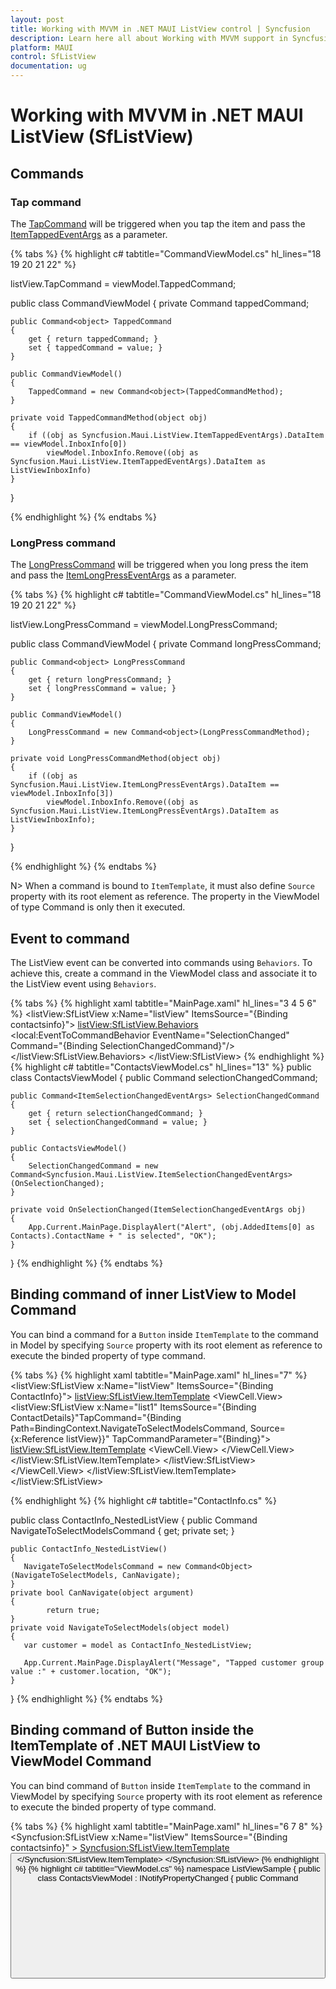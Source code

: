 ```yaml
---
layout: post
title: Working with MVVM in .NET MAUI ListView control | Syncfusion
description: Learn here all about Working with MVVM support in Syncfusion .NET MAUI ListView (SfListView) control and more.
platform: MAUI
control: SfListView
documentation: ug
---
```


# Working with MVVM in .NET MAUI ListView (SfListView)

## Commands

### Tap command

The [TapCommand](https://help.syncfusion.com/cr/maui/Syncfusion.Maui.ListView.SfListView.html#Syncfusion_Maui_ListView_SfListView_TapCommand) will be triggered when you tap the item and pass the [ItemTappedEventArgs](https://help.syncfusion.com/cr/maui/Syncfusion.Maui.ListView.ItemTappedEventArgs.html) as a parameter.

{% tabs %}
{% highlight c# tabtitle="CommandViewModel.cs" hl_lines="18 19 20 21 22" %}

listView.TapCommand = viewModel.TappedCommand;

public class CommandViewModel
{
    private Command<Object> tappedCommand;

    public Command<object> TappedCommand
    {
        get { return tappedCommand; }
        set { tappedCommand = value; }
    }

    public CommandViewModel()
    {            
        TappedCommand = new Command<object>(TappedCommandMethod);
    }

    private void TappedCommandMethod(object obj)
    {
        if ((obj as Syncfusion.Maui.ListView.ItemTappedEventArgs).DataItem == viewModel.InboxInfo[0])
            viewModel.InboxInfo.Remove((obj as Syncfusion.Maui.ListView.ItemTappedEventArgs).DataItem as ListViewInboxInfo)
    }   
}

{% endhighlight %}
{% endtabs %}

### LongPress command

The [LongPressCommand](https://help.syncfusion.com/cr/maui/Syncfusion.Maui.ListView.SfListView.html#Syncfusion_Maui_ListView_SfListView_LongPressCommand) will be triggered when you long press the item and pass the [ItemLongPressEventArgs](https://help.syncfusion.com/cr/maui/Syncfusion.Maui.ListView.ItemLongPressEventArgs.html) as a parameter.

{% tabs %}
{% highlight c# tabtitle="CommandViewModel.cs" hl_lines="18 19 20 21 22" %}

listView.LongPressCommand = viewModel.LongPressCommand;

public class CommandViewModel
{
    private Command<Object> longPressCommand;

    public Command<object> LongPressCommand
    {
        get { return longPressCommand; }
        set { longPressCommand = value; }
    }

    public CommandViewModel()
    {
        LongPressCommand = new Command<object>(LongPressCommandMethod);
    }

    private void LongPressCommandMethod(object obj)
    {
        if ((obj as Syncfusion.Maui.ListView.ItemLongPressEventArgs).DataItem == viewModel.InboxInfo[3])
            viewModel.InboxInfo.Remove((obj as Syncfusion.Maui.ListView.ItemLongPressEventArgs).DataItem as ListViewInboxInfo);
    }
}

{% endhighlight %}
{% endtabs %}

N> When a command is bound to `ItemTemplate`, it must also define `Source` property with its root element as reference. The property in the ViewModel of type Command is only then it executed.

## Event to command

The ListView event can be converted into commands using `Behaviors`. To achieve this, create a command in the ViewModel class and associate it to the ListView event using `Behaviors`.

{% tabs %}
{% highlight xaml tabtitle="MainPage.xaml" hl_lines="3 4 5 6" %}
<listView:SfListView x:Name="listView"
     ItemsSource="{Binding contactsinfo}">
    <listView:SfListView.Behaviors>
        <local:EventToCommandBehavior EventName="SelectionChanged" 
        Command="{Binding SelectionChangedCommand}"/>
    </listView:SfListView.Behaviors>
</listView:SfListView>
{% endhighlight %}
{% highlight c# tabtitle="ContactsViewModel.cs" hl_lines="13" %}
public class ContactsViewModel
{
    public Command<ItemSelectionChangedEventArgs> selectionChangedCommand;

    public Command<ItemSelectionChangedEventArgs> SelectionChangedCommand
    {
        get { return selectionChangedCommand; }
        set { selectionChangedCommand = value; }
    }

    public ContactsViewModel()
    {
        SelectionChangedCommand = new Command<Syncfusion.Maui.ListView.ItemSelectionChangedEventArgs>(OnSelectionChanged);
    }

    private void OnSelectionChanged(ItemSelectionChangedEventArgs obj)
    {
        App.Current.MainPage.DisplayAlert("Alert", (obj.AddedItems[0] as Contacts).ContactName + " is selected", "OK");
    }
}
{% endhighlight %}
{% endtabs %}

## Binding command of inner ListView to Model Command

You can bind a command for a `Button` inside `ItemTemplate` to the command in Model by specifying `Source` property with its root element as reference to execute the binded property of type command.

{% tabs %}
{% highlight xaml tabtitle="MainPage.xaml" hl_lines="7" %}
<listView:SfListView x:Name="listView" ItemsSource="{Binding ContactInfo}">
     <listView:SfListView.ItemTemplate>
        <DataTemplate>
           <ViewCell>
                <ViewCell.View>
                   <StackLayout>
                        <listView:SfListView x:Name="list1" ItemsSource="{Binding ContactDetails}"TapCommand="{Binding Path=BindingContext.NavigateToSelectModelsCommand, Source={x:Reference listView}}" TapCommandParameter="{Binding}">
                            <listView:SfListView.ItemTemplate>
                                 <DataTemplate>
                                      <ViewCell>
                                          <ViewCell.View>
                                               <StackLayout BackgroundColor="Teal" >
                                                    <Label Text="{Binding ContactName} "/>
                                                    <Label Text="{Binding ContactNumber}"/>
                                                    <StackLayout HeightRequest="1" BackgroundColor="Gray"/>
                                                </StackLayout>
                                           </ViewCell.View>
                                       </ViewCell>
                                 </DataTemplate>
                            </listView:SfListView.ItemTemplate>
                        </listView:SfListView>
                    </StackLayout>
                </ViewCell.View>
            </ViewCell>
        </DataTemplate>
    </listView:SfListView.ItemTemplate>
</listView:SfListView>

{% endhighlight %}
{% highlight c# tabtitle="ContactInfo.cs" %}

public class ContactInfo_NestedListView
{
    public Command<Object> NavigateToSelectModelsCommand { get; private set; }

    public ContactInfo_NestedListView()
    {
       NavigateToSelectModelsCommand = new Command<Object>(NavigateToSelectModels, CanNavigate);
    }
    private bool CanNavigate(object argument)
    {
            return true;
    }
    private void NavigateToSelectModels(object model)
    {
       var customer = model as ContactInfo_NestedListView;
            
       App.Current.MainPage.DisplayAlert("Message", "Tapped customer group value :" + customer.location, "OK");
    }
}
{% endhighlight %}
{% endtabs %}

## Binding command of Button inside the ItemTemplate of .NET MAUI ListView to ViewModel Command

You can bind command of `Button` inside `ItemTemplate` to the command in ViewModel by specifying `Source` property with its root element as reference to execute the binded property of type command.

{% tabs %}
{% highlight xaml tabtitle="MainPage.xaml" hl_lines="6 7 8" %}
<Syncfusion:SfListView x:Name="listView" ItemsSource="{Binding contactsinfo}" >
    <Syncfusion:SfListView.ItemTemplate>
        <DataTemplate>
            <ViewCell>
                <Grid >
                    <Button Text="Delete" 
                    Command="{Binding Path=BindingContext.DeleteCommand, Source={x:Reference listView}}" 
                    CommandParameter="{x:Reference listView}"/>
                </Grid>
            </ViewCell>
        </DataTemplate>
    </Syncfusion:SfListView.ItemTemplate>
</Syncfusion:SfListView>
{% endhighlight %}
{% highlight c# tabtitle="ViewModel.cs" %}
namespace ListViewSample 
{
    public class ContactsViewModel : INotifyPropertyChanged
    {
        public Command<object> DeleteCommand { get; set; }
         
        public ContactsViewModel()
        {
            DeleteCommand = new Command<object>(OnTapped);
        }

        private void OnTapped(object obj)
        {
            var contact = obj as Contacts;
            contactsInfo.Remove(contact);
            App.Current.MainPage.DisplayAlert("Message","Item Deleted :" +contact.ContactName,"Ok");
        }
    }
}        
{% endhighlight %}
{% endtabs %}

## Binding properties in MVVM pattern

### Binding ItemsSource

`SfListView` allows you to bind the [ItemsSource](https://help.syncfusion.com/cr/maui/Syncfusion.Maui.ListView.SfListView.html#Syncfusion_Maui_ListView_SfListView_ItemsSource) property to populate the list view items from ViewModel.

{% tabs %}
{% highlight xaml tabtitle="MainPage.xaml" hl_lines="7 8 9 11 12" %}
<?xml version="1.0" encoding="utf-8" ?>
<ContentPage xmlns="http://schemas.microsoft.com/dotnet/2021/maui"
             xmlns:x="http://schemas.microsoft.com/winfx/2009/xaml"
             xmlns:local="clr-namespace:MVVM"
             xmlns:syncfusion="clr-namespace:Syncfusion.Maui.ListView;assembly=Syncfusion.Maui.ListView"
             x:Class="MVVM.MainPage">
    <ContentPage.BindingContext>
        <local:BookInfoRepository/>
    </ContentPage.BindingContext>
</ContentPage>
<syncfusion:SfListView x:Name="listView" 
ItemsSource="{Binding BookInfoCollection}"/>
{% endhighlight %}
{% highlight c# %}
listView.SetBinding(SfListView.ItemsSourceProperty, new Binding("BookInfoCollection", BindingMode.OneWay));
{% endhighlight %}
{% endtabs %}


{% tabs %}
{% highlight c# tabtitle="ViewModel.cs" %}
public class BookInfoRepository : INotifyPropertyChanged
{
    private ObservableCollection<BookInfo> bookInfoCollection;
    public event PropertyChangedEventHandler PropertyChanged;

    public ObservableCollection<BookInfo> BookInfoCollection
    {
        get { return bookInfoCollection; }
        set 
             { 
                 this.bookInfoCollection = value;
         this.OnPropertyChanged("BookInfoCollection");
              }
    }

    public void OnPropertyChanged(string name)
    {
        if (this.PropertyChanged != null)
            this.PropertyChanged(this, new PropertyChangedEventArgs(name));
    }

    public BookInfoRepository()
    {
        GenerateNewBookInfo();
    }

    private void GenerateNewBookInfo()
    {
        BookInfoCollection = new ObservableCollection<BookInfo>();
        BookInfoCollection.Add(new BookInfo() { BookName = "Machine Learning Using C#", BookDescription = "You'll learn several different approaches to applying machine learning"});
        BookInfoCollection.Add(new BookInfo() { BookName = "Object-Oriented Programming in C#", BookDescription = "Object-oriented programming is the de facto programming paradigm"});
        BookInfoCollection.Add(new BookInfo() { BookName = "C# Code Contracts", BookDescription = "Code Contracts provide a way to convey code assumptions"});
    }
}
{% endhighlight %}
{% endtabs %}

### Binding SelectedItem

`SfListView` supports selecting the items by binding the [SelectedItem](https://help.syncfusion.com/cr/maui/Syncfusion.Maui.ListView.SfListView.html#Syncfusion_Maui_ListView_SfListView_SelectedItem) property from the ViewModel by implementing the `INotifyPropertyChanged` interface, which gives the call back notification to the UI.

{% tabs %}
{% highlight xaml tabtitle="MainPage.xaml" hl_lines="2" %}
<syncfusion:SfListView x:Name="listView" 
                       SelectedItem="{Binding SelectedItem}"
                       ItemsSource="{Binding BookInfoCollection}"/>
{% endhighlight %}
{% highlight c# %}
listView.SetBinding(SfListView.SelectedItemProperty, new Binding("SelectedItem", BindingMode.TwoWay));
{% endhighlight %}
{% endtabs %}

{% tabs %}
{% highlight c# tabtitle="ViewModel.cs" %}
public class BookInfoRepository : INotifyPropertyChanged
{
    private object selectedItem;
    public object SelectedItem
    {
        get { return this.selectedItem; }
        set
        {
            this.selectedItem = value;
            this.OnPropertyChanged("SelectedItem");
        }
    }
    public BookInfoRepository()
    {
        SelectedItem = BookInfoCollection[2];
    }
}
{% endhighlight %}
{% endtabs %}

### Binding SelectedItems

`sfListView` supports selecting multiple items by binding the [SelectedItems](https://help.syncfusion.com/cr/maui/Syncfusion.Maui.ListView.SfListView.html#Syncfusion_Maui_ListView_SfListView_SelectedItems) property from the ViewModel with ObservableCollection type. Set the [SelectionMode](https://help.syncfusion.com/cr/maui/Syncfusion.Maui.ListView.SfListView.html#Syncfusion_Maui_ListView_SfListView_SelectionMode) property as `Multiple`.

{% tabs %}
{% highlight xaml tabtitle="MainPage.xaml" hl_lines="2 3" %}
<syncfusion:SfListView x:Name="listView"
                        SelectionMode="Multiple"
                        SelectedItems="{Binding SelectedItems}"
                        ItemsSource="{Binding BookInfoCollection}"/>
{% endhighlight %}
{% highlight c# tabtitle="MainPage.xaml.cs" %}
listView.SelectionMode = SelectionMode.Multiple;
listView.SetBinding(SfListView.SelectedItemsProperty, new Binding("SelectedItems", BindingMode.TwoWay));
{% endhighlight %}
{% endtabs %}

{% tabs %}
{% highlight c# tabtitle="ViewModel.cs" hl_lines="24 25 26" %}
public class BookInfoRepository : INotifyPropertyChanged
{
    public event PropertyChangedEventHandler PropertyChanged;
    private ObservableCollection<object> selectedItems;

    public ObservableCollection<object> SelectedItems
    {
        get { return this.selectedItems; }
        set
        {
            this.selectedItems = value;
            this.OnPropertyChanged("SelectedItems");
        }
    }

    public void OnPropertyChanged(string name)
    {
        if (this.PropertyChanged != null)
            this.PropertyChanged(this, new PropertyChangedEventArgs(name));
    }

    public BookInfoRepository()
    {
        SelectedItems = new ObservableCollection<object>();
        SelectedItems.Add(BookInfoCollection[1]);
        SelectedItems.Add(BookInfoCollection[2]);
    }
}
{% endhighlight %}
{% endtabs %}

### Binding SelectionChanged event

In `SfListView`, the [SelectionChanged](https://help.syncfusion.com/cr/maui/Syncfusion.Maui.ListView.SfListView.html#Syncfusion_Maui_ListView_SfListView_SelectionChanged) event is raised once the selection process has been completed. MVVM for the `SelectionChanged` event can be achieved by binding the event to command converter. 

{% tabs %}
{% highlight xaml tabtitle="MainPage.xaml" hl_lines="3 4 5 6 7" %}
<syncfusion:SfListView x:Name="listView" 
                       ItemsSource="{Binding BookInfoCollection}">
    <syncfusion:SfListView.Behaviors>
        <local:EventToCommandBehavior EventName="SelectionChanged" 
        Command="{Binding SelectedItem}"
        Converter="{StaticResource EventArgs}"/> 
    </syncfusion:SfListView.Behaviors>
</syncfusion:SfListView>
{% endhighlight %}
{% endtabs %}

{% tabs %}
{% highlight c# tabtitle="ViewModel.cs" hl_lines="23 24 25 26 27 28" %}

public class BookInfoRepository : INotifyPropertyChanged
{
    private Command<ItemSelectionChangedEventArgs> selectedItem;

    public Command<ItemSelectionChangedEventArgs> SelectedItem
    {
        get { return this.selectedItem; }
        set
        {
            this.selectedItem = value;
            this.OnPropertyChanged("SelectedItem");
        }
    }

    public BookInfoRepository()
    {
        selectedItem = new Command<ItemSelectionChangedEventArgs>(OnSelectionChanged);
    }

    ///<summary>
    ///Remove the selected item
    ///</summary>
    public void OnSelectionChanged(ItemSelectionChangedEventArgs obj)
    {
        var eventArgs = obj as ItemSelectionChangedEventArgs;
        var item= eventArgs.AddedItems[0];
        this.bookInfoCollection.Remove(this.BookInfoCollection.FirstOrDefault(x => x == item));
    }
}
{% endhighlight %}
{% endtabs %}

### Binding SelectionChanging event

In ListView, the [SelectionChanging](https://help.syncfusion.com/cr/maui/Syncfusion.Maui.ListView.SfListView.html#Syncfusion_Maui_ListView_SfListView_SelectionChanging) event will be raised when selecting an item at the execution time. MVVM for the `SelectionChanging` event can be achieved by binding the event to command converter.

{% tabs %}
{% highlight xaml tabtitle="MainPage.xaml" hl_lines="3 4 5 6 7" %}
<syncfusion:SfListView x:Name="listView" 
                       ItemsSource="{Binding BookInfoCollection}">
    <syncfusion:SfListView.Behaviors>
        <local:EventToCommandBehavior EventName="SelectionChanging" 
        Command="{Binding SelectedItem}" 
        Converter="{StaticResource EventArgs}"/>
    </syncfusion:SfListView.Behaviors>
</syncfusion:SfListView>
{% endhighlight %}
{% endtabs %}

{% tabs %}
{% highlight c# tabtitle="ViewModel.cs" hl_lines="23 24 25 26 27 28" %}
public class BookInfoRepository : INotifyPropertyChanged
{
    private Command<ItemSelectionChangingEventArgs> selectedItem;

    public Command<ItemSelectionChangingEventArgs> SelectedItem
    {
        get { return this.selectedItem; }
        set
        {
            this.selectedItem = value;
            this.OnPropertyChanged("SelectedItem");
        }
    }

    public BookInfoRepository()
    {
        selectedItem = new Command<ItemSelectionChangingEventArgs>(OnSelectionChanging);
    }

    ///<summary>
    ///To disable the selection for particular item
    ///</summary>
    public void OnSelectionChanging(ItemSelectionChangingEventArgs obj)
    {
        var eventArgs = obj as ItemSelectionChangingEventArgs;
        if (eventArgs.AddedItems.Count > 0 && eventArgs.AddedItems[0] == this.BookInfoCollection[0])
            eventArgs.Cancel = true;
    }
}
{% endhighlight %}
{% endtabs %}


N> Similarly, you can bind the [ItemTapped](https://help.syncfusion.com/cr/maui/Syncfusion.Maui.ListView.SfListView.html#Syncfusion_Maui_ListView_SfListView_ItemTapped), [ItemDoubleTapped](https://help.syncfusion.com/cr/maui/Syncfusion.Maui.ListView.SfListView.html#Syncfusion_Maui_ListView_SfListView_ItemDoubleTapped), and [ItemLongPress](https://help.syncfusion.com/cr/maui/Syncfusion.Maui.ListView.SfListView.html#Syncfusion_Maui_ListView_SfListView_ItemLongPress) event.

### Handling ItemTapped action

`SfListView` supports binding the [TapCommand](https://help.syncfusion.com/cr/maui/Syncfusion.Maui.ListView.SfListView.html#Syncfusion_Maui_ListView_SfListView_TapCommand) property with the item taped action from the ViewModel, where you can write navigation or any other action code in the execution. When defining the command, [ItemTappedEventArgs](https://help.syncfusion.com/cr/maui/Syncfusion.Maui.ListView.ItemTappedEventArgs.html) will be passed as command parameter that contains item information during execution. 

You can define the command parameter for `TapCommand` using [TappedCommandParameter](https://help.syncfusion.com/cr/maui/Syncfusion.Maui.ListView.SfListView.html#Syncfusion_Maui_ListView_SfListView_TapCommandParameter), where you can get the element reference passed in ViewModel.

{% tabs %}
{% highlight xaml tabtitle="MainPage.xaml" hl_lines="2" %}
<syncfusion:SfListView x:Name="listView" 
                    TapCommand="{Binding TapCommand}"
                    ItemsSource="{Binding BookInfoCollection}"/>
{% endhighlight %}
{% highlight c# %}
listView.SetBinding(SfListView.TapCommandProperty, new Binding("TapCommand", BindingMode.OneWay));
{% endhighlight %}
{% endtabs %}

{% tabs %}
{% highlight c# tabtitle="ViewModel.cs" hl_lines="19 20 21 22 23 24 25" %}
public class BookInfoRepository : INotifyPropertyChanged
{
    private Command tapCommand;

    public Command TapCommand
    {
        get { return tapCommand; }
        protected set { tapCommand = value; }
    }

    public BookInfoRepository()
    {
        tapCommand = new Command(OnItemTapped);
    }

    ///<summary>
    ///To display tapped item content
    ///</summary>
    public void OnItemTapped(object obj)
    {
        var eventArgs = obj as Syncfusion.Maui.ListView.ItemTappedEventArgs;
        var bookName = (eventArgs.DataItem as BookInfo).BookName;
        var bookDescription = (eventArgs.DataItem as BookInfo).BookDescription;
        var display = Application.Current.MainPage.DisplayAlert(bookName, "Description:" + bookDescription, "Ok");
    }
}
{% endhighlight %}
{% endtabs %}

### Handling ItemLongPress action

`SfListView` supports binding the [LongPressCommand](https://help.syncfusion.com/cr/maui/Syncfusion.Maui.ListView.SfListView.html#Syncfusion_Maui_ListView_SfListView_LongPressCommand) property with the item holding action from the ViewModel, where you can write navigation or any other action code in the execution. When defining the command, [ItemLongPressEventArgs](https://help.syncfusion.com/cr/maui/Syncfusion.Maui.ListView.ItemLongPressEventArgs.html) will be passed as command parameter that contains item information in execution.

You can define the command parameter for the `LongPressCommand` using [LongPressCommandParameter](https://help.syncfusion.com/cr/maui/Syncfusion.Maui.ListView.SfListView.html#Syncfusion_Maui_ListView_SfListView_LongPressCommandParameter), where you can get the element reference passed in ViewModel.

{% tabs %}
{% highlight xaml tabtitle="MainPage.xaml" hl_lines="2" %}
<syncfusion:SfListView x:Name="listView"                     
                       LongPressCommand="{Binding LongPressCommand}"
                       ItemsSource="{Binding BookInfoCollection}"/>
{% endhighlight %}
{% highlight c# tabtitle="MainPage.xaml.cs" %}
listView.SetBinding(SfListView.LongPressCommandProperty, new Binding("LongPressCommand", BindingMode.OneWay));
{% endhighlight %}
{% endtabs %}

{% tabs %}
{% highlight c# tabtitle="ViewModel.cs" hl_lines="19 20 21 22 23" %}
public class BookInfoRepository : INotifyPropertyChanged
{
    private Command longPressCommand;

    public Command LongPressCommand
    {
        get { return longPressCommand; }
        protected set { longPressCommand = value; }
    }

    public BookInfoRepository()
    {
        longPressCommand = new Command(OnlongPress);
    }

    ///<summary>
    /// Displays the item long press content
    ///</summary>
    public void OnlongPress(object obj)
    {
        var eventArgs = obj as Syncfusion.Maui.ListView.ItemLongPressEventArgs;           
        Application.Current.MainPage.DisplayAlert("Type Of Item :" + eventArgs.ItemType, "Item Long Press Position : + " +eventArgs.Position , "Ok");
    }
}
{% endhighlight %}
{% endtabs %}

### Binding button command

The contents loaded in the [ItemTemplate](https://help.syncfusion.com/cr/maui/Syncfusion.Maui.ListView.SfListView.html#Syncfusion_Maui_ListView_SfListView_ItemTemplate) can be bound from the ViewModel using their commands or gestures, where you can customize the loaded content or any other action code needed in the call back. When defining the command button, you will get the `BindingContext` of [ListViewItem](https://help.syncfusion.com/cr/maui/Syncfusion.Maui.ListView.ListViewItem.html) as the parameter in execution. 

You can also get the reference of element bound as parameter by using command parameter of loaded elements.

{% tabs %}
{% highlight xaml tabtitle="MainPage.xaml" hl_lines="2 12 13" %}
<syncfusion:SfListView x:Name="listView" AutoFitMode="Height"
                SelectedItem="{Binding SelectedItem}"                      
                ItemsSource="{Binding BookInfoCollection}">
    <syncfusion:SfListView.ItemTemplate>
        <DataTemplate>
            <Frame HasShadow="True" Margin="5,5,5,5" >
                <Grid Padding="5">
                    <Grid.RowDefinitions>
                        <RowDefinition Height="*" />
                        <RowDefinition Height="2*" />
                    </Grid.RowDefinitions>
                    <Button x:Name="bookName" Text="{Binding BookName}" Command="{Binding Path=BindingContext.BackgroundColorCommand, Source={x:Reference listView}}" CommandParameter="{x:Reference bookName}}" BackgroundColor="Transparent" FontAttributes="Bold" FontSize="19"/>
                    <Label Grid.Row="1" Text="{Binding BookDescription}" FontSize="15" />
                </Grid>
            </Frame>
        </DataTemplate>
    </syncfusion:SfListView.ItemTemplate>
</syncfusion:SfListView>
{% endhighlight %}
{% highlight c# tabtitle="MainPage.xaml.cs" hl_lines="10 11 12 13 14 15 16 17" %}
 listView.ItemTemplate = new DataTemplate(() =>
 {
    var frame = new Frame();
    frame.HasShadow = true;
    frame.Margin = 5;
    var grid = new Grid();
    grid.RowDefinitions.Add(new RowDefinition());
    grid.RowDefinitions.Add(new RowDefinition());
    grid.Padding = 5;
    var button = new Button();
    Binding binding = new Binding();
    binding.Path = "BookName";
    button.SetBinding(Button.TextProperty, binding);
    button.Command = this.viewModel.BackgroundColorCommand;
    button.BackgroundColor = Colors.Transparent;
    button.FontAttributes = FontAttributes.Bold;
    button.FontSize = 19;
    var label = new Label{ TextColor = Colors.Black };
    Binding bind = new Binding();
    bind.Path = "BookDescription";
    label.SetBinding(Label.TextProperty, bind);
    label.FontSize = 15;
    grid.Children.Add(button);
    grid.Children.Add(label);
    grid.SetRow(button, 0);
    grid.SetRow(label, 1);
    frame.Content = grid;
    return frame;
 });
{% endhighlight %}
{% endtabs %}

{% tabs %}
{% highlight c# tabtitle="BookInfoRepository.cs" hl_lines="19 20 21 22 23" %}
public class BookInfoRepository : INotifyPropertyChanged
{
    private Command backgroundColorCommand;

    public Command BackgroundColorCommand
    {
        get { return backgroundColorCommand; }
        protected set { backgroundColorCommand = value; }
    }

    public BookInfoRepository()
    {
        backgroundColorCommand = new Command(OnButtonTapped);
    }

    ///<summary>
    ///To display tapped item content
    ///</summary>
    public void OnButtonTapped(object obj)
    {
        var firstButton = obj as Button;
        firstButton.BackgroundColor = Colors.AliceBlue;            
    }
}
{% endhighlight %}
{% endtabs %}

### Processing LoadMore

`SfListView` supports binding the [LoadMoreOption](https://help.syncfusion.com/cr/maui/Syncfusion.Maui.ListView.SfListView.html#Syncfusion_Maui_ListView_SfListView_LoadMoreOption), [LoadMoreCommand](https://help.syncfusion.com/cr/maui/Syncfusion.Maui.ListView.SfListView.html#Syncfusion_Maui_ListView_SfListView_LoadMoreCommand), and [IsBusy](https://help.syncfusion.com/cr/maui/Syncfusion.Maui.ListView.SfListView.html#Syncfusion_Maui_ListView_SfListView_IsBusy) properties from ViewModel to load more number of items at runtime. `LoadMoreOption` enables load more manually or automatically the items when loading the items at runtime. `LoadMoreCommand` executes to load the items form ViewModel. The `IsBusy` property notifies that the items are populating from ViewModel to show or hide the load more view. 

The `IsBusy` property in ViewModel shows the busy indicator when populating the [ItemsSource](https://help.syncfusion.com/cr/maui/Syncfusion.Maui.ListView.SfListView.html#Syncfusion_Maui_ListView_SfListView_ItemsSource).

{% tabs %}
{% highlight xaml tabtitle="MainPage.xaml" hl_lines="2 3 4 5" %}
<syncfusion:SfListView x:Name="listView"                            
                        LoadMoreOption="Auto"
                        LoadMoreCommand="{Binding LoadMoreItemsCommand}"
                        LoadMoreCommandParameter="{Binding Source={x:Reference Name=listView}}"
                        IsBusy="{Binding IsBusy}"
                        ItemsSource="{Binding BookInfoCollection}">
{% endhighlight %}
{% highlight c# tabtitle="MainPage.xaml.cs" %}
listView.LoadMoreOption = LoadMoreOption.Auto;
listView.SetBinding(SfListView.LoadMoreCommandProperty, new Binding("LoadMoreItemsCommand", BindingMode.OneWay));
listView.LoadMoreCommandParameter = listView;
listView.SetBinding(SfListView.IsBusyProperty, new Binding("IsBusy", BindingMode.OneWay));
{% endhighlight %}
{% endtabs %}

{% tabs %}
{% highlight c# tabtitle="ViewModel.cs" %}
public class ViewModel:INotifyPropertyChanged
{
    private bool isBusy;
    public bool IsBusy
    {
        get { return isBusy; }
        set
        {
            this.isBusy = value;
            RaisePropertyChanged("IsBusy");
        }
    }
    private int totalItems = 22;
    public Command<object> LoadMoreItemsCommand { get; set; }

    public ViewModel()
    {
        BookInfoCollection = new ObservableCollection<BookInfo>();
        AddBookInfos(0, 3);
        LoadMoreItemsCommand = new Command<object>(LoadMoreItems, CanLoadMoreItems);
    }

    private bool CanLoadMoreItems(object obj)
    {
        if (BookInfoCollection.Count >= totalItems)
            return false;
        return true;
    }

    private async void LoadMoreItems(object obj)
    {
        var listview = obj as Syncfusion.Maui.ListView.SfListView;
        try
        {
            IsBusy = true;

            await Task.Delay(1000);

            var index = BookInfoCollection.Count;
            var count = index + 3 >= totalItems ? totalItems - index : 3;
            AddBookInfos(index, 3);

        }
        catch
        {

        }
        finally
        {
            IsBusy = false;
        }
    }

    private void AddBookInfos(int index, int count)
    {
        int bookNameCount = 0;
        int bookDescriptionCount = 0;
        for (int i = index; i < index + count; i++)
        {
            if (bookNameCount == 11)
                bookNameCount = 0;
            if (bookDescriptionCount == 11)
                bookDescriptionCount = 0;
            BookInfoCollection.Add(new BookInfo() { BookName = bookNames[bookNameCount] , BookDescription =  bookDescription[bookDescriptionCount] });
            bookNameCount++;
            bookDescriptionCount++;
        }
    }
}
{% endhighlight %}
{% endtabs %}

## See also 

[How to filter the items in .NET MAUI ListView (SfListView) using MVVM](https://www.syncfusion.com/kb/13060/)                                                                                                            